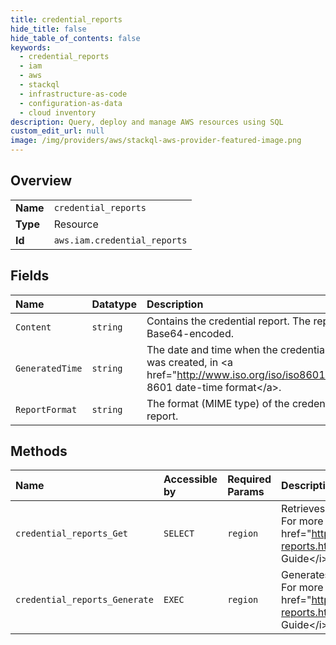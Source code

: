 ```yaml
---
title: credential_reports
hide_title: false
hide_table_of_contents: false
keywords:
  - credential_reports
  - iam
  - aws    
  - stackql
  - infrastructure-as-code
  - configuration-as-data
  - cloud inventory
description: Query, deploy and manage AWS resources using SQL
custom_edit_url: null
image: /img/providers/aws/stackql-aws-provider-featured-image.png
---
```

  
    

## Overview
<table><tbody>
<tr><td><b>Name</b></td><td><code>credential_reports</code></td></tr>
<tr><td><b>Type</b></td><td>Resource</td></tr>
<tr><td><b>Id</b></td><td><code>aws.iam.credential_reports</code></td></tr>
</tbody></table>

## Fields
| Name | Datatype | Description |
|:-----|:---------|:------------|
| `Content` | `string` | Contains the credential report. The report is Base64-encoded. |
| `GeneratedTime` | `string` |  The date and time when the credential report was created, in &lt;a href="http://www.iso.org/iso/iso8601"&gt;ISO 8601 date-time format&lt;/a&gt;. |
| `ReportFormat` | `string` | The format (MIME type) of the credential report. |
## Methods
| Name | Accessible by | Required Params | Description |
|:-----|:--------------|:----------------|:------------|
| `credential_reports_Get` | `SELECT` | `region` |  Retrieves a credential report for the Amazon Web Services account. For more information about the credential report, see &lt;a href="https://docs.aws.amazon.com/IAM/latest/UserGuide/credential-reports.html"&gt;Getting credential reports&lt;/a&gt; in the &lt;i&gt;IAM User Guide&lt;/i&gt;. |
| `credential_reports_Generate` | `EXEC` | `region` |  Generates a credential report for the Amazon Web Services account. For more information about the credential report, see &lt;a href="https://docs.aws.amazon.com/IAM/latest/UserGuide/credential-reports.html"&gt;Getting credential reports&lt;/a&gt; in the &lt;i&gt;IAM User Guide&lt;/i&gt;. |

